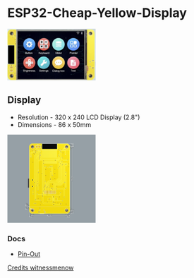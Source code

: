 # ESP32-Cheap-Yellow-Display

<img src="img/cyd.png" alt="drawing" width="200"/>

## Display

- Resolution - 320 x 240 LCD Display (2.8")
- Dimensions - 86 x 50mm

<img src="img/dimensions.png" alt="drawing" height="200"/>

### Docs

- [Pin-Out](PINS.md)

[Credits witnessmenow](https://github.com/witnessmenow/ESP32-Cheap-Yellow-Display)
